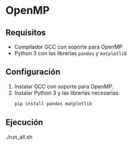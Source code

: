 # OpenMP
## Requisitos

- Compilador GCC con soporte para OpenMP
- Python 3 con las librerías `pandas` y `matplotlib`

## Configuración

1. Instalar GCC con soporte para OpenMP.
2. Instalar Python 3 y las librerías necesarias:
   ```sh
   pip install pandas matplotlib

## Ejecución
./run_all.sh